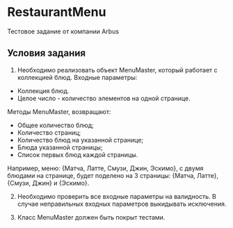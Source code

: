 # RestaurantMenu
Тестовое задание от компании Arbus
## Условия задания
1. Необходимо реализовать объект MenuMaster, который работает с коллекцией блюд. Входные параметры:
- Коллекция блюд.
- Целое число - количество элементов на одной странице.

Методы MenuMaster, возвращают:
- Общее количество блюд;
- Количество страниц;
- Количество блюд на указанной странице;
- Блюда указанной страницы;
- Список первых блюд каждой страницы.

Например, меню: {Матча, Латте, Смузи, Джин, Эскимо}, с двумя блюдами на странице, будет поделено на 3 страницы: {Матча, Латте}, {Смузи, Джин} и {Эскимо}.
 
2. Необходимо проверить все входные параметры на валидность. В случае неправильных входных параметров выкидывать исключения.

3. Класс MenuMaster должен быть покрыт тестами.
